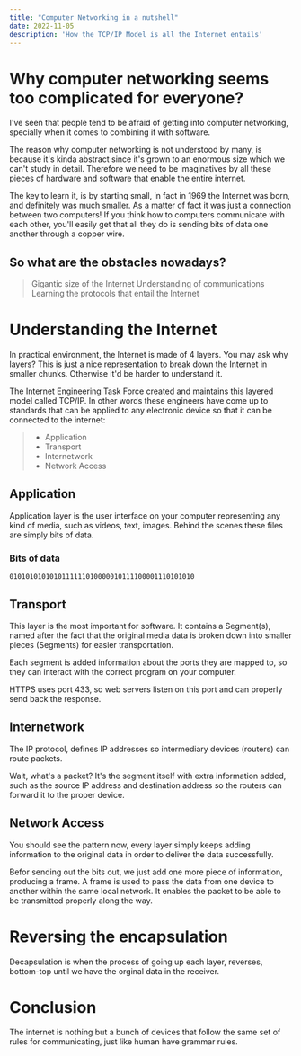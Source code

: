 ```yaml
---
title: "Computer Networking in a nutshell"
date: 2022-11-05
description: 'How the TCP/IP Model is all the Internet entails'
---
```


# Why computer networking seems too complicated for everyone?
I've seen that people tend to be afraid of getting into computer networking, specially when it comes to combining it with software.

The reason why computer networking is not understood by many, is because it's kinda abstract since it's grown to an enormous size which we can't study in detail. Therefore we need to be imaginatives by  all these pieces of hardware and software that enable the entire internet.

The key to learn it, is by starting small, in fact in 1969 the Internet was born, and definitely was much smaller. As a matter of fact it was just a connection between two computers! If you think how to computers communicate with each other, you'll easily get that all they do is sending bits of data one another through a copper wire.

## So what are the obstacles nowadays?

> Gigantic size of the Internet
> Understanding of communications
> Learning the protocols that entail the Internet

# Understanding the Internet

In practical environment, the Internet is made of 4 layers. You may ask why layers? This is just a nice representation to break down the Internet in smaller chunks. Otherwise it'd be harder to understand it.

The Internet Engineering Task Force created and maintains this layered model called TCP/IP. In other words these engineers have come up to standards that can be applied to any electronic device so that it can be connected to the internet:

> - Application
> - Transport
> - Internetwork
> - Network Access

## Application

Application layer is the user interface on your computer representing any kind of media, such as videos, text, images. Behind the scenes these files are simply bits of data.

### Bits of data
```
0101010101010111111010000010111100001110101010
```

## Transport

This layer is the most important for software. It contains a Segment(s), named after the fact that the original media data is broken down into smaller pieces (Segments) for easier transportation.

Each segment is added information about the ports they are mapped to, so they can interact with the correct program on your computer.

HTTPS uses port 433, so web servers listen on this port and can properly send back the response.

## Internetwork

The IP protocol, defines IP addresses so intermediary devices (routers) can route packets.

Wait, what's a packet? It's the segment itself with extra information added, such as the source IP address and destination address so the routers can forward it to the proper device.

## Network Access

You should see the pattern now, every layer simply keeps adding information to the original data in order to deliver the data successfully.

Befor sending out the bits out, we just add one more piece of information, producing a frame. A frame is used to pass the data from one device to another within the same local network. It enables the packet to be able to be transmitted properly along the way.

# Reversing the encapsulation

Decapsulation is when the process of going up each layer, reverses, bottom-top until we have the orginal data in the receiver.

# Conclusion

The internet is nothing but a bunch of devices that follow the same set of rules for communicating, just like human have grammar rules.

